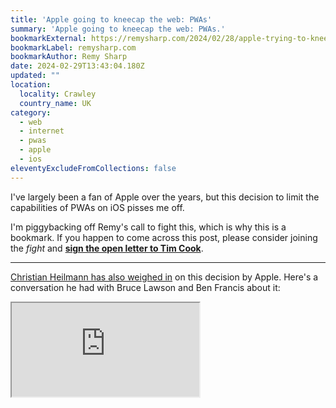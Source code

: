 ```yaml
---
title: 'Apple going to kneecap the web: PWAs'
summary: 'Apple going to kneecap the web: PWAs.'
bookmarkExternal: https://remysharp.com/2024/02/28/apple-trying-to-kneecap-the-web-pwas
bookmarkLabel: remysharp.com
bookmarkAuthor: Remy Sharp
date: 2024-02-29T13:43:04.180Z
updated: ""
location:
  locality: Crawley
  country_name: UK
category:
  - web
  - internet
  - pwas
  - apple
  - ios
eleventyExcludeFromCollections: false
---
```


I've largely been a fan of Apple over the years, but this decision to limit the capabilities of PWAs on iOS pisses me off.

I'm piggybacking off Remy's call to fight this, which is why this is a bookmark. If you happen to come across this post, please consider joining the *fight* and **[sign the open letter to Tim Cook](https://letter.open-web-advocacy.org/)**.

---

[Christian Heilmann has also weighed in](https://christianheilmann.com/2024/02/28/apple-vs-pwas-go-act-now-and-help-avoid-this-disaster/) on this decision by Apple. Here's a conversation he had with Bruce Lawson and Ben Francis about it:

<div class="video">
	<div class="video--inner">
		<iframe src="https://www.youtube-nocookie.com/embed/Lr9f64B6Lao?si=EkBjbScya_MlJx95" title="YouTube video player." allow="encrypted-media; picture-in-picture" allowfullscreen></iframe>
	</div>
</div>
